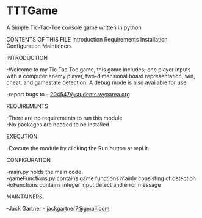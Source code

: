 # TTTGame
A Simple Tic-Tac-Toe console game written in python

CONTENTS OF THIS FILE
Introduction
Requirements
Installation
Configuration
Maintainers

INTRODUCTION

-Welcome to my Tic Tac Toe game, this game includes; one player inputs with a computer enemy player, two-dimensional board representation, win, cheat, and gamestate detection. A debug mode is also available for use

-report bugs to - 204547@students.wyoarea.org

REQUIREMENTS

-There are no requirements to run this module  
-No packages are needed to be installed

EXECUTION

-Execute the module by clicking the Run button at repl.it.

CONFIGURATION

-main.py holds the main code  
-gameFunctions.py contains game functions mainly consisting of detection  
-ioFunctions contains integer input detect and error message  

MAINTAINERS

-Jack Gartner - jackgartner7@gmail.com

